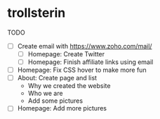 # trollsterin

TODO

- [ ] Create email with https://www.zoho.com/mail/
    - [ ] Homepage: Create Twitter
    - [ ] Homepage: Finish affiliate links using email
- [ ] Homepage: Fix CSS hover to make more fun
- [ ] About: Create page and list
    - Why we created the website
    - Who we are
    - Add some pictures
- [ ] Homepage: Add more pictures
